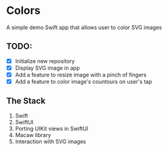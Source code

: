 # Colors
A simple demo Swift app that allows user to color SVG images

## TODO:
  - [x] Initialize new repository
  - [x] Display SVG image in app
  - [x] Add a feature to resize image with a pinch of fingers
  - [x] Add a feature to color image's countours on user's tap

## The Stack

1. Swift
2. SwiftUI
3. Porting UIKit views in SwiftUI
4. Macaw library
5. Interaction with SVG images
